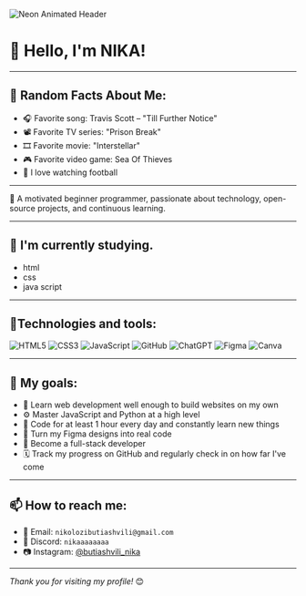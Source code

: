 
<!-- ჰედერი 5: Neon Lights SVG -->
<p>
  <img 
    src="https://readme-typing-svg.herokuapp.com?font=Orbitron&size=30&pause=1000&color=730800&width=700&lines=I'm+NIKA.;Creating+Websites+and+Discord+Channels" 
    alt="Neon Animated Header" 
    style=" margin-right: 110px;" 
  />
</p>

# 👋 Hello, I'm NIKA!

---

## 🎲 Random Facts About Me:

- 🎧 Favorite song: Travis Scott – "Till Further Notice"
- 📽️ Favorite TV series: "Prison Break"
- 🎞️ Favorite movie: "Interstellar"
- 🎮 Favorite video game: Sea Of Thieves
- 📱 I love watching football

---

🎯 A motivated beginner programmer, passionate about technology, open-source projects, and continuous learning.

---

## 🧠 I'm currently studying.
- html  
- css  
- java script
---

## 🔧Technologies and tools:
![HTML5](https://img.shields.io/badge/-HTML5-E34F26?logo=html5&logoColor=white&style=flat)
![CSS3](https://img.shields.io/badge/-CSS3-1572B6?logo=css3&logoColor=white&style=flat)
![JavaScript](https://img.shields.io/badge/-JavaScript-F7DF1E?logo=javascript&logoColor=black&style=flat)
![GitHub](https://img.shields.io/badge/-GitHub-181717?logo=github&logoColor=white&style=flat)
![ChatGPT](https://img.shields.io/badge/-ChatGPT-10A37F?logo=openai&logoColor=white&style=flat)
![Figma](https://img.shields.io/badge/-Figma-F24E1E?logo=figma&logoColor=white&style=flat)
![Canva](https://img.shields.io/badge/-Canva-00C4CC?logo=canva&logoColor=white&style=flat)

---

## 📅 ​​​​My goals:

- 🎯 Learn web development well enough to build websites on my own
- ⚙️ Master JavaScript and Python at a high level
- 🧠 Code for at least 1 hour every day and constantly learn new things
- 🧩 Turn my Figma designs into real code
- 🚀 Become a full-stack developer
- 🗓️ Track my progress on GitHub and regularly check in on how far I've come

---

## 📫 How to reach me:

- 📧 Email: `nikolozibutiashvili@gmail.com`  
- 💬 Discord: `nikaaaaaaaa`  
- 📷 Instagram: [@butiashvili_nika](https://www.instagram.com/butiashvili_nika/) 

---

_Thank you for visiting my profile!_ 😊
